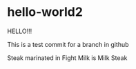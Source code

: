 ﻿# hello-world2


HELLO!!!

This is a test commit for a branch in github


Steak marinated in Fight Milk is Milk Steak
